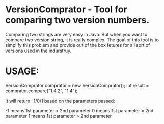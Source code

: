 VersionComprator - Tool for comparing two version numbers.
==========================================================

Comparing two strings are very easy in Java. But when you want to compare two version string, it is really complex. The goal of this tool is to simplify this problem and provide out of the box fetures for all sort of versions used in the indurstruy.

USAGE:
======
VersionComprator comprator = new VersionComprator();
int result = comprator.compare("1.4.2", "1.4");

It will return -1/0/1 based on the parameters passed:

-1 means 1st parameter < 2nd parameter
 0 means 1st parameter = 2nd parameter
 1 means 1st parameter > 2nd parameter

